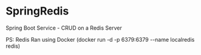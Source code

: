 # SpringRedis
Spring Boot Service - CRUD on a Redis Server

PS: Redis Ran using Docker (docker run -d -p 6379:6379 --name localredis redis)
